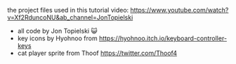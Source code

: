 the project files used in this tutorial video: https://www.youtube.com/watch?v=Xf2RduncoNU&ab_channel=JonTopielski

- all code by Jon Topielski 😺
- key icons by Hyohnoo from https://hyohnoo.itch.io/keyboard-controller-keys
- cat player sprite from Thoof https://twitter.com/Thoof4
